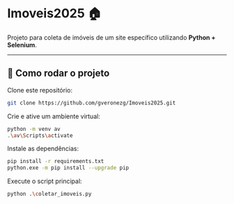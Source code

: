 # Imoveis2025 🏠

Projeto para coleta de imóveis de um site específico utilizando **Python + Selenium**.

---

## 🚀 Como rodar o projeto

Clone este repositório:

```bash
git clone https://github.com/gveronezg/Imoveis2025.git
```

Crie e ative um ambiente virtual:

```bash
python -m venv av
.\av\Scripts\activate
```

Instale as dependências:

```bash
pip install -r requirements.txt
python.exe -m pip install --upgrade pip
```

Execute o script principal:

```bash
python .\coletar_imoveis.py
```